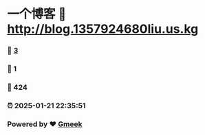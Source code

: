 # 一个博客 :link: http://blog.1357924680liu.us.kg 
### :page_facing_up: [3](http://blog.1357924680liu.us.kg/tag.html) 
### :speech_balloon: 1 
### :hibiscus: 424 
### :alarm_clock: 2025-01-21 22:35:51 
### Powered by :heart: [Gmeek](https://github.com/Meekdai/Gmeek)
